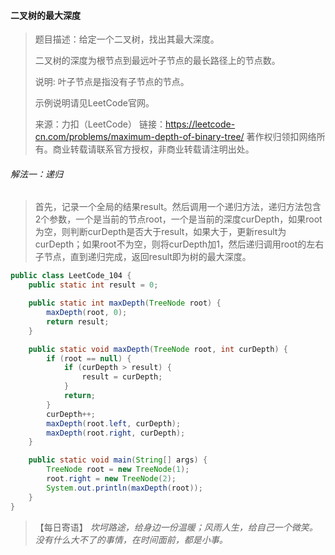 #### 二叉树的最大深度

> 题目描述：给定一个二叉树，找出其最大深度。
>
> 二叉树的深度为根节点到最远叶子节点的最长路径上的节点数。
>
> 说明: 叶子节点是指没有子节点的节点。
>
> 示例说明请见LeetCode官网。
>
> 来源：力扣（LeetCode）
> 链接：https://leetcode-cn.com/problems/maximum-depth-of-binary-tree/
> 著作权归领扣网络所有。商业转载请联系官方授权，非商业转载请注明出处。

###### 解法一：递归

> 首先，记录一个全局的结果result。然后调用一个递归方法，递归方法包含2个参数，一个是当前的节点root，一个是当前的深度curDepth，如果root为空，则判断curDepth是否大于result，如果大于，更新result为curDepth；如果root不为空，则将curDepth加1，然后递归调用root的左右子节点，直到递归完成，返回result即为树的最大深度。

```java
public class LeetCode_104 {
    public static int result = 0;

    public static int maxDepth(TreeNode root) {
        maxDepth(root, 0);
        return result;
    }

    public static void maxDepth(TreeNode root, int curDepth) {
        if (root == null) {
            if (curDepth > result) {
                result = curDepth;
            }
            return;
        }
        curDepth++;
        maxDepth(root.left, curDepth);
        maxDepth(root.right, curDepth);
    }

    public static void main(String[] args) {
        TreeNode root = new TreeNode(1);
        root.right = new TreeNode(2);
        System.out.println(maxDepth(root));
    }
}
```

> 【每日寄语】 *坎坷路途，给身边一份温暖；风雨人生，给自己一个微笑。没有什么大不了的事情，在时间面前，都是小事。* 

